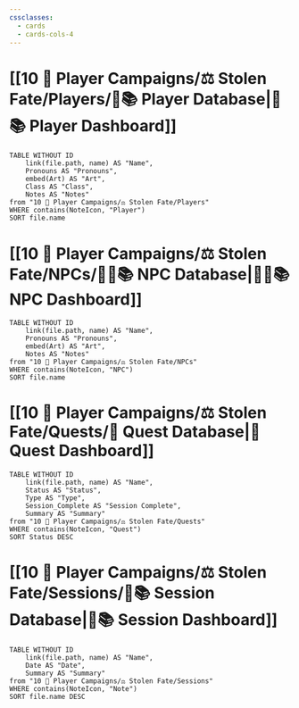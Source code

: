 ```yaml
---
cssclasses:
  - cards
  - cards-cols-4
---
```


# [[10 🧙 Player Campaigns/⚖️ Stolen Fate/Players/🧙📚 Player Database|🧙📚 Player Dashboard]]
```dataview
TABLE WITHOUT ID 
	link(file.path, name) AS "Name", 
	Pronouns AS "Pronouns",
	embed(Art) AS "Art",
	Class AS "Class",
	Notes AS "Notes"
from "10 🧙 Player Campaigns/⚖️ Stolen Fate/Players"
WHERE contains(NoteIcon, "Player")
SORT file.name
```

# [[10 🧙 Player Campaigns/⚖️ Stolen Fate/NPCs/👨‍🌾📚 NPC Database|👨‍🌾📚 NPC Dashboard]]
```dataview
TABLE WITHOUT ID 
	link(file.path, name) AS "Name", 
	Pronouns AS "Pronouns",
	embed(Art) AS "Art",
	Notes AS "Notes"
from "10 🧙 Player Campaigns/⚖️ Stolen Fate/NPCs"
WHERE contains(NoteIcon, "NPC")
SORT file.name
```

# [[10 🧙 Player Campaigns/⚖️ Stolen Fate/Quests/🎯 Quest Database|🎯 Quest Dashboard]]
```dataview
TABLE WITHOUT ID 
	link(file.path, name) AS "Name",
	Status AS "Status",
	Type AS "Type",
	Session_Complete AS "Session Complete",
	Summary AS "Summary"
from "10 🧙 Player Campaigns/⚖️ Stolen Fate/Quests"
WHERE contains(NoteIcon, "Quest")
SORT Status DESC
```

# [[10 🧙 Player Campaigns/⚖️ Stolen Fate/Sessions/🧻📚 Session Database|🧻📚 Session Dashboard]]
```dataview
TABLE WITHOUT ID 
	link(file.path, name) AS "Name", 
	Date AS "Date",
	Summary AS "Summary"
from "10 🧙 Player Campaigns/⚖️ Stolen Fate/Sessions"
WHERE contains(NoteIcon, "Note")
SORT file.name DESC
```
